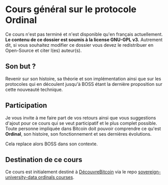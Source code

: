 # Cours général sur le protocole Ordinal

Ce cours n'est pas terminé et n'est disponible qu'en français actuellement. 
**Le contenu de ce dossier est soumis à la license GNU-GPL v3.** Autrement dit, si vous souhaitez modifier ce dossier vous devez le redistribuer en Open-Source et citer l(es) auteur(s). 

## Son but ? 

Revenir sur son histoire, sa théorie et son implémentation ainsi que sur les protocoles qui en découlent jusqu'à BOSS étant la dernière proposition sur cette nouveauté technique. 


## Participation

Je vous invite à me faire part de vos retours ainsi que vous suggestions d'ajout pour ce cours qui se veut participatif et le plus complet possible. Toute personne impliquée dans Bitcoin doit pouvoir comprendre ce qu'est **Ordinal**, son histoire, son fonctionnement et ses dernières évolutions. 

Cela replace alors BOSS dans son contexte.


## Destination de ce cours
Ce cours est initialement destiné à [DécouvreBitcoin](https://decouvrebitcoin.fr/) via le repo [sovereign-university-data ordinals courses](https://github.com/GaloisField2718/sovereign-university-data/tree/main/courses/ord/ordinals).
